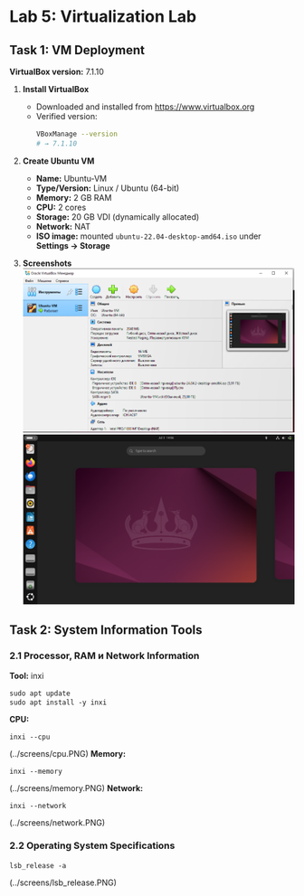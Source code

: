 # Lab 5: Virtualization Lab

## Task 1: VM Deployment

**VirtualBox version:** 7.1.10

1. **Install VirtualBox**  
   - Downloaded and installed from https://www.virtualbox.org  
   - Verified version:  
     ```bash
     VBoxManage --version
     # → 7.1.10
     
2. **Create Ubuntu VM**  
   - **Name:** Ubuntu-VM  
   - **Type/Version:** Linux / Ubuntu (64-bit)  
   - **Memory:** 2 GB RAM  
   - **CPU:** 2 cores  
   - **Storage:** 20 GB VDI (dynamically allocated)  
   - **Network:** NAT  
   - **ISO image:** mounted `ubuntu-22.04-desktop-amd64.iso` under **Settings → Storage**
  
3. **Screenshots**  
![Ubuntu Desktop in VirtualBox](../screens/screenshot.PNG)
![VirtualBox VM Settings Overview](../screens/screenshot2.PNG)

## Task 2: System Information Tools

### 2.1 Processor, RAM и Network Information

**Tool:** inxi  
```
sudo apt update
sudo apt install -y inxi
```
**CPU:**
```
inxi --cpu
```
(../screens/cpu.PNG)
**Memory:**
```
inxi --memory
```
(../screens/memory.PNG)
**Network:**
```
inxi --network
```
(../screens/network.PNG)
### 2.2 Operating System Specifications
```
lsb_release -a
```
(../screens/lsb_release.PNG)
